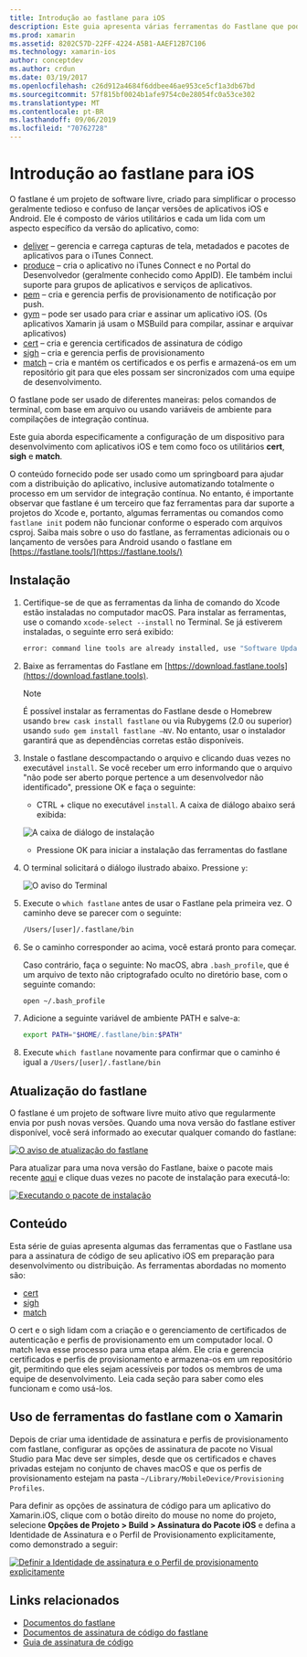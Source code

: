 ```yaml
---
title: Introdução ao fastlane para iOS
description: Este guia apresenta várias ferramentas do Fastlane que podem ser usadas para assinatura de código de aplicativos do iOS Ele descreve como atualizar, instalar e usar as ferramentas do fastlane.
ms.prod: xamarin
ms.assetid: 8202C57D-22FF-4224-A5B1-AAEF12B7C106
ms.technology: xamarin-ios
author: conceptdev
ms.author: crdun
ms.date: 03/19/2017
ms.openlocfilehash: c26d912a4684f6ddbee46ae953ce5cf1a3db67bd
ms.sourcegitcommit: 57f815bf0024b1afe9754c0e28054fc0a53ce302
ms.translationtype: MT
ms.contentlocale: pt-BR
ms.lasthandoff: 09/06/2019
ms.locfileid: "70762728"
---
```

# <a name="introduction-to-fastlane-for-ios"></a>Introdução ao fastlane para iOS

O fastlane é um projeto de software livre, criado para simplificar o processo geralmente tedioso e confuso de lançar versões de aplicativos iOS e Android. Ele é composto de vários utilitários e cada um lida com um aspecto específico da versão do aplicativo, como:

- [deliver](https://github.com/fastlane/fastlane/tree/master/deliver#readme) – gerencia e carrega capturas de tela, metadados e pacotes de aplicativos para o iTunes Connect.
- [produce](https://github.com/fastlane/fastlane/tree/master/produce#readme) – cria o aplicativo no iTunes Connect e no Portal do Desenvolvedor (geralmente conhecido como AppID). Ele também inclui suporte para grupos de aplicativos e serviços de aplicativos.
- [pem](https://github.com/fastlane/fastlane/tree/master/pem#readme) – cria e gerencia perfis de provisionamento de notificação por push.
- [gym](https://github.com/fastlane/fastlane/tree/master/gym#readme) – pode ser usado para criar e assinar um aplicativo iOS. (Os aplicativos Xamarin já usam o MSBuild para compilar, assinar e arquivar aplicativos)
- [cert](https://github.com/fastlane/fastlane/tree/master/cert#readme) – cria e gerencia certificados de assinatura de código 
- [sigh](https://github.com/fastlane/fastlane/tree/master/sigh#readme) – cria e gerencia perfis de provisionamento
- [match](https://github.com/fastlane/fastlane/tree/master/match#readme) – cria e mantém os certificados e os perfis e armazená-os em um repositório git para que eles possam ser sincronizados com uma equipe de desenvolvimento.

O fastlane pode ser usado de diferentes maneiras: pelos comandos de terminal, com base em arquivo ou usando variáveis de ambiente para compilações de integração contínua. 

Este guia aborda especificamente a configuração de um dispositivo para desenvolvimento com aplicativos iOS e tem como foco os utilitários **cert**, **sigh** e **match**. 

O conteúdo fornecido pode ser usado como um springboard para ajudar com a distribuição do aplicativo, inclusive automatizando totalmente o processo em um servidor de integração contínua. No entanto, é importante observar que fastlane é um terceiro que faz ferramentas para dar suporte a projetos do Xcode e, portanto, algumas ferramentas ou comandos como `fastlane init` podem não funcionar conforme o esperado com arquivos csproj. Saiba mais sobre o uso do fastlane, as ferramentas adicionais ou o lançamento de versões para Android usando o fastlane em [https://fastlane.tools/](https://fastlane.tools/)

<a name="Installation" />

## <a name="installation"></a>Instalação

1. Certifique-se de que as ferramentas da linha de comando do Xcode estão instaladas no computador macOS. Para instalar as ferramentas, use o comando `xcode-select --install` no Terminal. Se já estiverem instaladas, o seguinte erro será exibido:

    ```bash
    error: command line tools are already installed, use "Software Update" to install updates
    ```

2. Baixe as ferramentas do Fastlane em [https://download.fastlane.tools](https://download.fastlane.tools). 

    > [!NOTE]
    > É possível instalar as ferramentas do Fastlane desde o Homebrew usando `brew cask install fastlane` ou via Rubygems (2.0 ou superior) usando `sudo gem install fastlane –NV`. No entanto, usar o instalador garantirá que as dependências corretas estão disponíveis. 

3. Instale o fastlane descompactando o arquivo e clicando duas vezes no executável `install`. Se você receber um erro informando que o arquivo "não pode ser aberto porque pertence a um desenvolvedor não identificado", pressione OK e faça o seguinte:
    - CTRL + clique no executável `install`. A caixa de diálogo abaixo será exibida:

     ![](images/fastlane-image12.png "A caixa de diálogo de instalação")

    - Pressione OK para iniciar a instalação das ferramentas do fastlane

4. O terminal solicitará o diálogo ilustrado abaixo. Pressione `y`:

   ![](images/fastlane-image13.png "O aviso do Terminal")

5. Execute o `which fastlane` antes de usar o Fastlane pela primeira vez. O caminho deve se parecer com o seguinte: 

    ```bash
    /Users/[user]/.fastlane/bin
    ```

6. Se o caminho corresponder ao acima, você estará pronto para começar.

     Caso contrário, faça o seguinte:  No macOS, abra `.bash_profile`, que é um arquivo de texto não criptografado oculto no diretório base, com o seguinte comando:

    ```bash
    open ~/.bash_profile
    ```

7. Adicione a seguinte variável de ambiente PATH e salve-a: 

    ```bash
    export PATH="$HOME/.fastlane/bin:$PATH"
    ```

8. Execute `which fastlane` novamente para confirmar que o caminho é igual a `/Users/[user]/.fastlane/bin`

## <a name="updating-fastlane"></a>Atualização do fastlane

O fastlane é um projeto de software livre muito ativo que regularmente envia por push novas versões. Quando uma nova versão do fastlane estiver disponível, você será informado ao executar qualquer comando do fastlane:

[![](images/fastlane-image0.png "O aviso de atualização do fastlane")](images/fastlane-image0.png#lightbox)

Para atualizar para uma nova versão do Fastlane, baixe o pacote mais recente [aqui](https://download.fastlane.tools) e clique duas vezes no pacote de instalação para executá-lo:

[![](images/fastlane-image0a.png "Executando o pacote de instalação")](images/fastlane-image0a.png#lightbox)

## <a name="contents"></a>Conteúdo

Esta série de guias apresenta algumas das ferramentas que o Fastlane usa para a assinatura de código de seu aplicativo iOS em preparação para desenvolvimento ou distribuição. As ferramentas abordadas no momento são:

- [cert](~/ios/deploy-test/provisioning/fastlane/cert.md)
- [sigh](~/ios/deploy-test/provisioning/fastlane/sigh.md)
- [match](~/ios/deploy-test/provisioning/fastlane/match.md)

O cert e o sigh lidam com a criação e o gerenciamento de certificados de autenticação e perfis de provisionamento em um computador local. O match leva esse processo para uma etapa além. Ele cria e gerencia certificados e perfis de provisionamento e armazena-os em um repositório git, permitindo que eles sejam acessíveis por todos os membros de uma equipe de desenvolvimento. Leia cada seção para saber como eles funcionam e como usá-los.

## <a name="using-fastlane-tools-with-xamarin"></a>Uso de ferramentas do fastlane com o Xamarin

Depois de criar uma identidade de assinatura e perfis de provisionamento com fastlane, configurar as opções de assinatura de pacote no Visual Studio para Mac deve ser simples, desde que os certificados e chaves privadas estejam no conjunto de chaves macOS e que os perfis de provisionamento estejam na pasta `~/Library/MobileDevice/Provisioning Profiles`.

Para definir as opções de assinatura de código para um aplicativo do Xamarin.iOS, clique com o botão direito do mouse no nome do projeto, selecione **Opções de Projeto > Build > Assinatura do Pacote iOS** e defina a Identidade de Assinatura e o Perfil de Provisionamento explicitamente, como demonstrado a seguir:

[![](images/fastlane-image11.png "Definir a Identidade de assinatura e o Perfil de provisionamento explicitamente")](images/fastlane-image11.png#lightbox)

## <a name="related-links"></a>Links relacionados

- [Documentos do fastlane](https://fastlane.tools/)
- [Documentos de assinatura de código do fastlane](https://docs.fastlane.tools/codesigning/getting-started/)
- [Guia de assinatura de código](https://codesigning.guide/)
